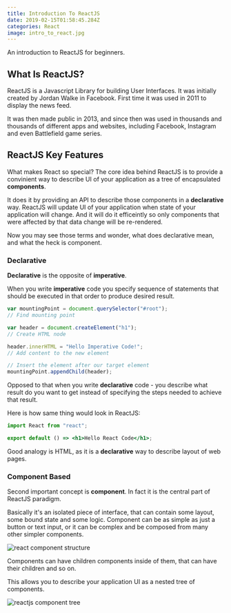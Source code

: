 ```yaml
---
title: Introduction To ReactJS
date: 2019-02-15T01:58:45.284Z
categories: React
image: intro_to_react.jpg
---
```


An introduction to ReactJS for beginners.

## What Is ReactJS?

ReactJS is a Javascript Library for building User Interfaces. It was initially created by Jordan Walke in Facebook. First time it was used in 2011 to display the news feed.

It was then made public in 2013, and since then was used in thousands and thousands of different apps and websites, including Facebook, Instagram and even Battlefield game series.

## ReactJS Key Features

What makes React so special? The core idea behind ReactJS is to provide a convinient way to describe UI of your application as a tree of encapsulated **components**.

It does it by providing an API to describe those components in a **declarative** way. ReactJS will update UI of your application when state of your application will change. And it will do it efficeintly so only components that were affected by that data change will be re-rendered.

Now you may see those terms and wonder, what does declarative mean, and what the heck is component.

### Declarative

**Declarative** is the opposite of **imperative**.

When you write **imperative** code you specify sequence of statements that should be executed in that order to produce desired result.

```js
var mountingPoint = document.querySelector("#root");
// Find mounting point

var header = document.createElement("h1");
// Create HTML node

header.innerHTML = "Hello Imperative Code!";
// Add content to the new element

// Insert the element after our target element
mountingPoint.appendChild(header);
```

Opposed to that when you write **declarative** code - you describe what result do you want to get instead of specifying the steps needed to achieve that result.

Here is how same thing would look in ReactJS:

```jsx
import React from "react";

export default () => <h1>Hello React Code</h1>;
```

Good analogy is HTML, as it is a **declarative** way to describe layout of web pages.

### Component Based

Second important concept is **component**. In fact it is the central part of ReactJS paradigm.

Basically it's an isolated piece of interface, that can contain some layout, some bound state and some logic. Component can be as simple as just a button or text input, or it can be complex and be composed from many other simpler components.

![react component structure](/react_component_structure.png)

Components can have children components inside of them, that can have their children and so on.

This allows you to describe your application UI as a nested tree of components.

![reactjs component tree](/component_tree.png)
